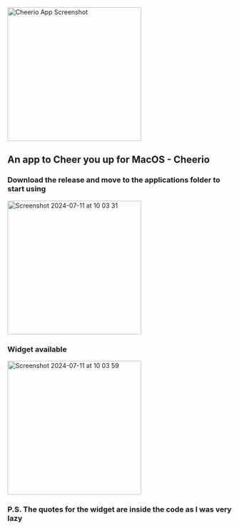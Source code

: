 <img src="https://github.com/toji-ut/Cheerio/assets/107822013/0ae64a5c-1fa5-4367-b7b4-068bd05e80b2" alt="Cheerio App Screenshot" width="300" height="auto" />

## An app to Cheer you up for MacOS - Cheerio </br>
### Download the release and move to the applications folder to start using </br>
<img width="300" alt="Screenshot 2024-07-11 at 10 03 31" src="https://github.com/toji-ut/Cheerio/assets/107822013/f10a4c5f-dcbd-4ee3-89a3-b6f3e956534c">

### Widget available </br>
<img width="300" alt="Screenshot 2024-07-11 at 10 03 59" src="https://github.com/toji-ut/Cheerio/assets/107822013/ad34a89f-ce95-418f-b77d-71b71360d44f">

### P.S. The quotes for the widget are inside the code as I was very lazy
